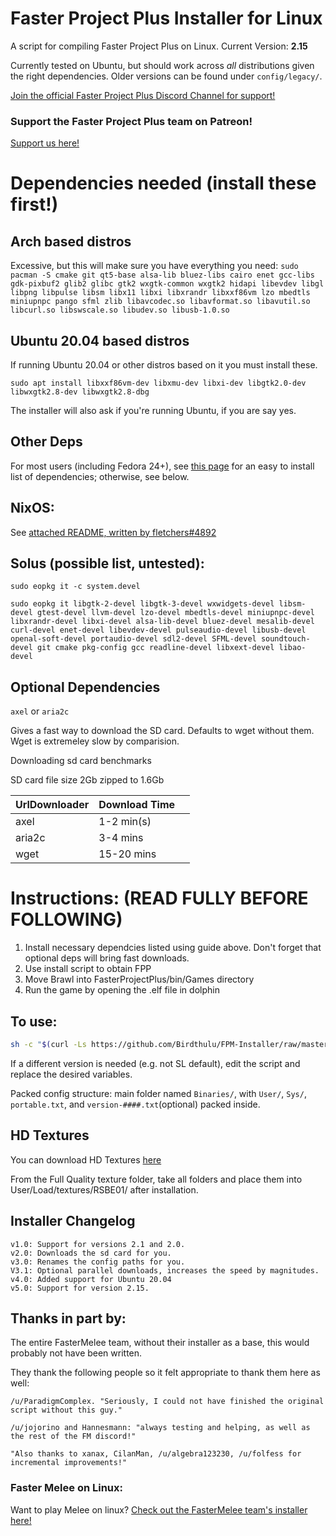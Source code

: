 # Faster Project Plus Installer for Linux

A script for compiling Faster Project Plus on Linux. Current Version: **2.15**

Currently tested on Ubuntu, but should work across *all* distributions given the right dependencies. Older versions can be found under `config/legacy/`.

[Join the official Faster Project Plus Discord Channel for support!](https://discord.gg/ZHYxnFp)


### Support the Faster Project Plus team on Patreon!
[Support us here!](https://www.patreon.com/FasterPM)


# Dependencies needed (install these first!)

## Arch based distros
Excessive, but this will make sure you have everything you need:
`sudo pacman -S cmake git qt5-base alsa-lib bluez-libs cairo enet gcc-libs gdk-pixbuf2 glib2 glibc gtk2 wxgtk-common wxgtk2 hidapi libevdev libgl libpng libpulse libsm libx11 libxi libxrandr libxxf86vm lzo mbedtls miniupnpc pango sfml zlib libavcodec.so libavformat.so libavutil.so libcurl.so libswscale.so libudev.so libusb-1.0.so`

## Ubuntu 20.04 based distros
If running Ubuntu 20.04 or other distros based on it you must install these.

`sudo apt install libxxf86vm-dev libxmu-dev libxi-dev libgtk2.0-dev libwxgtk2.8-dev libwxgtk2.8-dbg`

The installer will also ask if you're running Ubuntu, if you are say yes.

## Other Deps

For most users (including Fedora 24+), see [this page](https://wiki.dolphin-emu.org/index.php?title=Building_Dolphin_on_Linux) for an easy to install list of dependencies; otherwise, see below.

## NixOS: 

See [attached README, written by fletchers#4892](../other_distros/NixOS/INSTALL.md)

## Solus (possible list, untested):

`sudo eopkg it -c system.devel`

`sudo eopkg it libgtk-2-devel libgtk-3-devel wxwidgets-devel libsm-devel gtest-devel llvm-devel lzo-devel mbedtls-devel miniupnpc-devel libxrandr-devel libxi-devel alsa-lib-devel bluez-devel mesalib-devel curl-devel enet-devel libevdev-devel pulseaudio-devel libusb-devel openal-soft-devel portaudio-devel sdl2-devel SFML-devel soundtouch-devel git cmake pkg-config gcc readline-devel libxext-devel libao-devel`

## Optional Dependencies

`axel` or `aria2c`

Gives  a fast way to download the SD card. 
Defaults to wget without them.
Wget is extremeley slow by comparision.


Downloading sd card benchmarks

SD card file size 2Gb zipped to 1.6Gb

| UrlDownloader | Download Time |   |
|---------------|---------------|---|
| axel          | 1-2 min(s)    |   |
| aria2c        | 3-4 mins      |   |
| wget          | 15-20 mins    |   |

# Instructions: (READ FULLY BEFORE FOLLOWING)

1. Install necessary dependcies listed using guide above. Don't forget that optional deps will bring fast downloads.
2. Use install script to obtain FPP
3. Move Brawl into FasterProjectPlus/bin/Games directory
4. Run the game by opening the .elf file in dolphin

## To use:

```sh
sh -c "$(curl -Ls https://github.com/Birdthulu/FPM-Installer/raw/master/setup)"
```

If a different version is needed (e.g. not SL default), edit the script and replace the desired variables.

Packed config structure: main folder named `Binaries/`, with  `User/`, `Sys/`, `portable.txt`, and `version-####.txt`(optional) packed inside.

## HD Textures
You can download HD Textures [here](https://mega.nz/file/TR1nRCiL#J_410t7RjY3Q9EH2LrSu9OrK0VKEOYDsDzpp2gTI2c4)

From the Full Quality texture folder, take all folders and place them into
User/Load/textures/RSBE01/ after installation.

## Installer Changelog
    v1.0: Support for versions 2.1 and 2.0.
    v2.0: Downloads the sd card for you.
    v3.0: Renames the config paths for you.
    V3.1: Optional parallel downloads, increases the speed by magnitudes.
    v4.0: Added support for Ubuntu 20.04
    v5.0: Support for version 2.15.

## Thanks in part by:

The entire FasterMelee team, without their installer as a base, this would probably not have been written.

They thank the following people so it felt appropriate to thank them here as well:

    /u/ParadigmComplex. "Seriously, I could not have finished the original script without this guy."

    /u/jojorino and Hannesmann: "always testing and helping, as well as the rest of the FM discord!"

    "Also thanks to xanax, CilanMan, /u/algebra123230, /u/folfess for incremental improvements!"

### Faster Melee on Linux:

Want to play Melee on linux?
[Check out the FasterMelee team's installer here!](https://github.com/FasterMelee/FasterMelee-installer)
